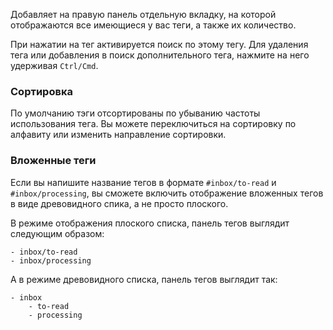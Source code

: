Добавляет на правую панель отдельную вкладку, на которой отображаются все имеющиеся у вас теги, а также их количество.

При нажатии на тег активируется поиск по этому тегу. Для удаления тега или добавления в поиск дополнительного тега, нажмите на него удерживая `Ctrl/Cmd`.

### Сортировка

По умолчанию тэги отсортированы по убыванию частоты использования тега. Вы можете переключиться на сортировку по алфавиту или изменить направление сортировки.

### Вложенные теги

Если вы напишите название тегов в формате `#inbox/to-read` и `#inbox/processing`, вы сможете включить отображение вложенных тегов в виде древовидного спика, а не просто плоского. 

В режиме отображения плоского списка, панель тегов выглядит следующим образом:

```
- inbox/to-read
- inbox/processing
```

А в режиме древовидного списка, панель тегов выглядит так:

```
- inbox
	- to-read
	- processing
```

